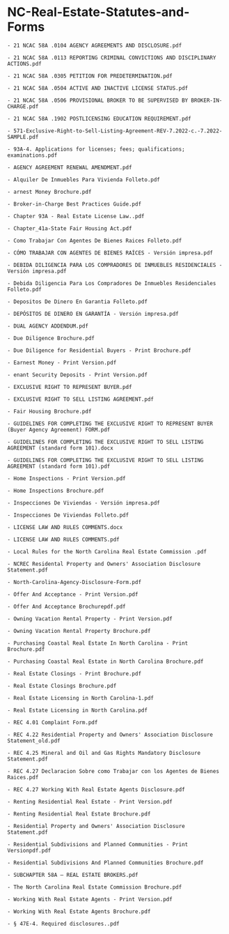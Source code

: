 # NC-Real-Estate-Statutes-and-Forms


    - 21 NCAC 58A .0104 AGENCY AGREEMENTS AND DISCLOSURE.pdf

    - 21 NCAC 58A .0113 REPORTING CRIMINAL CONVICTIONS AND DISCIPLINARY ACTIONS.pdf

    - 21 NCAC 58A .0305 PETITION FOR PREDETERMINATION.pdf

    - 21 NCAC 58A .0504 ACTIVE AND INACTIVE LICENSE STATUS.pdf

    - 21 NCAC 58A .0506 PROVISIONAL BROKER TO BE SUPERVISED BY BROKER-IN-CHARGE.pdf

    - 21 NCAC 58A .1902 POSTLICENSING EDUCATION REQUIREMENT.pdf

    - 571-Exclusive-Right-to-Sell-Listing-Agreement-REV-7.2022-c.-7.2022-SAMPLE.pdf

    - 93A‑4. Applications for licenses; fees; qualifications; examinations.pdf

    - AGENCY AGREEMENT RENEWAL AMENDMENT.pdf

    - Alquiler De Inmuebles Para Vivienda Folleto.pdf

    - arnest Money Brochure.pdf

    - Broker-in-Charge Best Practices Guide.pdf

    - Chapter 93A - Real Estate License Law..pdf

    - Chapter_41a-State Fair Housing Act.pdf

    - Como Trabajar Con Agentes De Bienes Raices Folleto.pdf

    - CÓMO TRABAJAR CON AGENTES DE BIENES RAÍCES - Versión impresa.pdf

    - DEBIDA DILIGENCIA PARA LOS COMPRADORES DE INMUEBLES RESIDENCIALES - Versión impresa.pdf

    - Debida Diligencia Para Los Compradores De Inmuebles Residenciales Folleto.pdf

    - Depositos De Dinero En Garantia Folleto.pdf

    - DEPÓSITOS DE DINERO EN GARANTÍA - Versión impresa.pdf

    - DUAL AGENCY ADDENDUM.pdf

    - Due Diligence Brochure.pdf

    - Due Diligence for Residential Buyers - Print Brochure.pdf

    - Earnest Money - Print Version.pdf

    - enant Security Deposits - Print Version.pdf

    - EXCLUSIVE RIGHT TO REPRESENT BUYER.pdf

    - EXCLUSIVE RIGHT TO SELL LISTING AGREEMENT.pdf

    - Fair Housing Brochure.pdf

    - GUIDELINES FOR COMPLETING THE EXCLUSIVE RIGHT TO REPRESENT BUYER (Buyer Agency Agreement) FORM.pdf

    - GUIDELINES FOR COMPLETING THE EXCLUSIVE RIGHT TO SELL LISTING AGREEMENT (standard form 101).docx

    - GUIDELINES FOR COMPLETING THE EXCLUSIVE RIGHT TO SELL LISTING AGREEMENT (standard form 101).pdf

    - Home Inspections - Print Version.pdf

    - Home Inspections Brochure.pdf

    - Inspecciones De Viviendas - Versión impresa.pdf

    - Inspecciones De Viviendas Folleto.pdf

    - LICENSE LAW AND RULES COMMENTS.docx

    - LICENSE LAW AND RULES COMMENTS.pdf

    - Local Rules for the North Carolina Real Estate Commission .pdf

    - NCREC Residental Property and Owners' Association Disclosure Statement.pdf

    - North-Carolina-Agency-Disclosure-Form.pdf

    - Offer And Acceptance - Print Version.pdf

    - Offer And Acceptance Brochurepdf.pdf

    - Owning Vacation Rental Property - Print Version.pdf

    - Owning Vacation Rental Property Brochure.pdf

    - Purchasing Coastal Real Estate In North Carolina - Print Brochure.pdf

    - Purchasing Coastal Real Estate in North Carolina Brochure.pdf

    - Real Estate Closings - Print Brochure.pdf

    - Real Estate Closings Brochure.pdf

    - Real Estate Licensing in North Carolina-1.pdf

    - Real Estate Licensing in North Carolina.pdf

    - REC 4.01 Complaint Form.pdf

    - REC 4.22 Residential Property and Owners' Association Disclosure Statement_old.pdf

    - REC 4.25 Mineral and Oil and Gas Rights Mandatory Disclosure Statement.pdf

    - REC 4.27 Declaracion Sobre como Trabajar con los Agentes de Bienes Raices.pdf

    - REC 4.27 Working With Real Estate Agents Disclosure.pdf

    - Renting Residential Real Estate - Print Version.pdf

    - Renting Residential Real Estate Brochure.pdf

    - Residential Property and Owners' Association Disclosure Statement.pdf

    - Residential Subdivisions and Planned Communities - Print Versionpdf.pdf

    - Residential Subdivisions And Planned Communities Brochure.pdf

    - SUBCHAPTER 58A – REAL ESTATE BROKERS.pdf

    - The North Carolina Real Estate Commission Brochure.pdf

    - Working With Real Estate Agents - Print Version.pdf

    - Working With Real Estate Agents Brochure.pdf

    - § 47E‑4. Required disclosures..pdf
